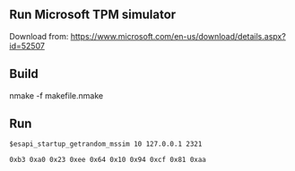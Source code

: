 ## Run Microsoft TPM simulator
Download from: https://www.microsoft.com/en-us/download/details.aspx?id=52507

## Build
nmake -f makefile.nmake

## Run

```
$esapi_startup_getrandom_mssim 10 127.0.0.1 2321

0xb3 0xa0 0x23 0xee 0x64 0x10 0x94 0xcf 0x81 0xaa
```     
